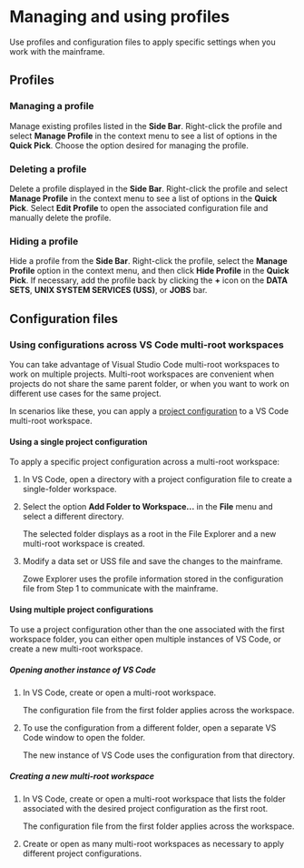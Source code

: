 # Managing and using profiles

Use profiles and configuration files to apply specific settings when you work with the mainframe.

## Profiles

### Managing a profile

Manage existing profiles listed in the **Side Bar**. Right-click the profile and select **Manage Profile** in the context menu to see a list of options in the **Quick Pick**. Choose the option desired for managing the profile.

### Deleting a profile

Delete a profile displayed in the **Side Bar**. Right-click the profile and select **Manage Profile** in the context menu to see a list of options in the **Quick Pick**. Select **Edit Profile** to open the associated configuration file and manually delete the profile.

### Hiding a profile

Hide a profile from the **Side Bar**. Right-click the profile, select the **Manage Profile** option in the context menu, and then click **Hide Profile** in the **Quick Pick**. If necessary, add the profile back by clicking the **+** icon on the **DATA SETS**, **UNIX SYSTEM SERVICES (USS)**, or **JOBS** bar.

## Configuration files

### Using configurations across VS Code multi-root workspaces

You can take advantage of Visual Studio Code multi-root workspaces to work on multiple projects. Multi-root workspaces are convenient when projects do not share the same parent folder, or when you want to work on different use cases for the same project.

In scenarios like these, you can apply a [project configuration](../user-guide/cli-using-using-team-profiles.md#types-of-configuration-files) to a VS Code multi-root workspace.

#### Using a single project configuration

To apply a specific project configuration across a multi-root workspace:

1. In VS Code, open a directory with a project configuration file to create a single-folder workspace.
2. Select the option **Add Folder to Workspace...** in the **File** menu and select a different directory.

    The selected folder displays as a root in the File Explorer and a new multi-root workspace is created.

3. Modify a data set or USS file and save the changes to the mainframe.

    Zowe Explorer uses the profile information stored in the configuration file from Step 1 to communicate with the mainframe.

#### Using multiple project configurations

To use a project configuration other than the one associated with the first workspace folder, you can either open multiple instances of VS Code, or create a new multi-root workspace.

##### Opening another instance of VS Code

1. In VS Code, create or open a multi-root workspace.

    The configuration file from the first folder applies across the workspace.
2. To use the configuration from a different folder, open a separate VS Code window to open the folder.

    The new instance of VS Code uses the configuration from that directory.

##### Creating a new multi-root workspace

1. In VS Code, create or open a multi-root workspace that lists the folder associated with the desired project configuration as the first root.

    The configuration file from the first folder applies across the workspace.

2. Create or open as many multi-root workspaces as necessary to apply different project configurations.
